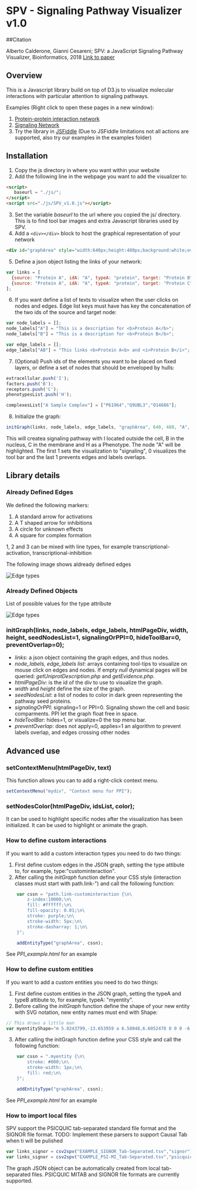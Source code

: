 # SPV - Signaling Pathway Visualizer v1.0

##Citation

Alberto Calderone, Gianni Cesareni; SPV: a JavaScript Signaling Pathway Visualizer, Bioinformatics, 2018
<a href="https://doi.org/10.1093/bioinformatics/bty188">Link to paper</a>

## Overview
This is a Javascript library build on top of D3.js to visualize molecular interactions with particular attention to signaling pathways.

Examples (Right click to open these pages in a new window):
1) <a href="http://mentha.uniroma2.it/browser/light.php?ids=P42345,P50406&org=all" target="_blank">Protein-protein interaction network</a>
2) <a href="http://signor.uniroma2.it/pathway_browser.php?organism=&pathway_list=SIGNOR-MS&x=25&y=25" target="_blank">Signaling Network</a>
3) Try the library in <a href="http://jsfiddle.net/Sinnefa/35oocg7n/">JSFiddle</a> (Due to JSFiddle limitations not all actions are supported, also try our examples in the examples folder)

## Installation
1) Copy the js directory in where you want within your website
2) Add the following line in the webpage you want to add the visualizer to:
```html
<script>
   baseurl = "./js/";
</script>
<script src="./js/SPV_v1.0.js"></script>
```
3) Set the variable <i>baseurl</i> to the url where you copied the js/ directory. This is to find tool bar images and extra Javascript libraries used by SPV.
4) Add a ```<div></div>``` block to host the graphical representation of your network
```html
<div id="graphArea" style="width:640px;height:480px;background:white;overflow:hidden;"></div>
```
5) Define a json object listing the links of your network:
```javascript
var links = [
  {source: "Protein A", idA: "A", typeA: "protein", target: "Protein B", idB: "B", typeB: "protein", type: "none", score: 0.1},
  {source: "Protein A", idA: "A", typeA: "protein", target: "Protein C", idB: "C", typeB: "protein", type: "none", score: 0.4}
];    
```
6) If you want define a list of texts to visualize when the user clicks on nodes and edges. Edge list keys must have has key the concatenation of the two ids of the source and target node:
```javascript
var node_labels = [];
node_labels["A"] = "This is a description for <b>Protein A</b>";
node_labels["B"] = "This is a description for <b>Protein B</b>";

var edge_labels = [];
edge_labels["AB"] = "This links <b>Protein A<b> and <i>Protein B</i>";
```
7) (Optional) Push ids of the elements you want to be placed on fixed layers, or define a set of nodes that should be enveloped by hulls:
```javascript
extracellular.push('I');
factors.push('B');
receptors.push('C');
phenotypesList.push('H');

complexesList["A Sample Complex"] = ["P61964","Q9UBL3","O14686"];
```
8) Initialize the graph:
```javascript
initGraph(links, node_labels, edge_labels, "graphArea", 640, 480, "A", 1, 0, 1);
```
This will createa signaling pathway with I located outside the cell, B in the nucleus, C in the membrane and H as a Phenotype.
The node "A" will be highlighted. The first 1 sets the visualization to "signaling", 0 visualizes the tool bar and the last 1 prevents edges and labels overlaps.

## Library details

### Already Defined Edges

We defined the following markers:
1) A standard arrow for activations
2) A T shaped arrow for inhibitions
3) A circle for unknown effects
4) A square for complex formation

1, 2 and 3 can be mixed with line types, for example transcriptional-activation, transcriptional-inhibition

The following image shows aldready defined edges

![Edge types](docimgs/edgesandmarkers.png)

### Already Defined Objects

List of possible values for the type attribute

![Edge types](docimgs/elements.png)

### initGraph(links, node_labels, edge_labels, htmlPageDiv, width, height, seedNodesList=1, signalingOrPPI=0, hideToolBar=0, preventOverlap=0);
- *links*: a json object containing the graph edges, and thus nodes.
- *node_labels, edge_labels list*: arrays containing tool-tips to visualize on mouse click on edges and nodes. If empty *null* dynamical pages will be queried: *getUniprotDescription.php* and *getEvidence.php*.
- *htmlPageDiv*: is the id of the div to use to visualize the graph.
- *width* and *height* define the size of the graph.
- *seedNodesList*: a list of nodes to color in dark green representing the pathway seed proteins.
- *signalingOrPPI*: signaling=1 or PPI=0. Signaling shown the cell and basic comparments. PPI let the graph float free in space.
- *hideToolBar*: hides=1, or visualize=0 the top menu bar.
- *preventOverlap*: does not apply=0, applies=1 an algorithm to prevent labels overlap, and edges crossing other nodes
	

## Advanced use

### setContextMenu(htmlPageDiv, text)
This function allows you can to add a right-click context menu.
```javascript
setContextMenu("mydiv", "Context menu for PPI");
```

### setNodesColor(htmlPageDiv, idsList, color);
It can be used to highlight specific nodes after the visualization has been initialized. It can be used to highlight or animate the graph.

### How to define custom interactions
If you want to add a custom interaction types you need to do two things:
1) First define custom edges in the JSON graph, setting the type attibute to, for example, type:"custominteraction".
2) After calling the *initGraph* function define your CSS style (interaction classes must start with path.link-") and call the following function:
```javascript
	var cssn = "path.link-custominteraction {\n\
		z-index:10000;\n\
		fill: #ffffff;\n\
		fill-opacity: 0.01;\n\
		stroke: purple;\n\
		stroke-width: 5px;\n\
		stroke-dasharray: 1;\n\
	}";

	addEntityType("graphArea", cssn);
```
See *PPI_example.html* for an example

### How to define custom entities
If you want to add a custom entities you need to do two things:
1) First define custom entities in the JSON graph, setting the typeA and typeB attibute to, for example, typeA: "myentity".
2) Before calling the *initGraph* function define the shape of your new entity with SVG notation, new entity names must end with Shape:
```javascript
// This draws a little man
var myentityShape="m 5.0243799,-13.653959 a 6.58048,6.6052478 0 0 0 -6.5800186,6.6043992 6.58048,6.6052478 0 0 0 2.7450609,5.3600938 l -7.7475727,6.1980577 2.3116297,2.311629 6.9348902,-4.623259 0,6.934891 -9.2465199,6.9348883 2.3116297,2.311632 9.2465214,-6.934892 9.2465194,6.934892 2.31163,-2.311632 -9.2465196,-6.9348883 0,-6.934891 6.9348896,4.623259 2.31163,-2.311629 -7.7259006,-6.1809015 a 6.58048,6.6052478 0 0 0 2.7730526,-5.37725 6.58048,6.6052478 0 0 0 -6.5809221,-6.6043992 z";
```
3) After calling the initGraph function define your CSS style and call the following function:
```javascript
	var cssn = ".myentity {\n\
		stroke: #000;\n\
		stroke-width: 1px;\n\
		fill: red;\n\
	}";

	addEntityType("graphArea", cssn);
```
See *PPI_example.html* for an example

### How to import local files
SPV support the PSICQUIC tab-separated standard file format and the SIGNOR file format.
TODO: Implement these parsers to support Causal Tab when ti will be pulished

```javascript
var links_signor = csv2spv("EXAMPLE_SIGNOR_Tab-Separated.tsv","signor");
var links_signor = csv2spv("EXAMPLE_PSI-MI_Tab-Separated.tsv","psicquic");
```

The graph JSON object can be automatically created from local tab-separated files.
PSICQUIC MITAB and SIGNOR file formats are currently supported.
